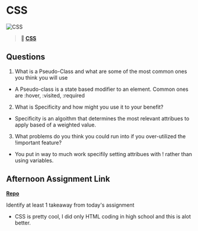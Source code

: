 # CSS

![CSS](https://bcw.blob.core.windows.net/public/cssUnit/1411879719053976)

> **📖 [CSS](https://codeworksacademy.com/fs-student-guide/resources/wk1/03-CSS)**

## Questions

1. What is a Pseudo-Class and what are some of the most common ones you think you will use
- A Pseudo-class is a state based modifier to an element. Common ones are :hover, :visited, :required

2. What is Specificity and how might you use it to your benefit?
- Specificity is an algoithm that determines the most relevant attribues to apply based of a weighted value.

3. What problems do you think you could run into if you over-utilized the !important feature?
- You put in way to much work specifily setting attribues with ! rather than using variables.

## Afternoon Assignment Link

**[Repo](https://randyhall91.github.io/coolsite/)**

Identify at least 1 takeaway from today's assignment
- CSS is pretty cool, I did only HTML coding in high school and this is alot better.

